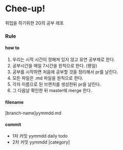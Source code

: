 # Chee-up!

취업을 하기위한 2G의 공부 레포

### Rule

#### how to

1. 우리는 시작 시간이 정해져 있지 않고 유연 공부제로 한다.
2. 공부시간을 매일 7시간을 원칙으로 한다. (평일)
3. 공부를 시작하면 처음에 공부할 것을 정리해서 pr를 날린다.
4. 모든 파일은 .md 파일을 원칙으로 한다.
5. 각자 이름으로 된 브랜치를 생성한뒤 pr을 날린다.
6. 그 다음날 확인한 뒤 master에 merge 한다.

#### filename

[branch-name]yymmdd.md

#### commit

- 1차 커밋 yymmdd daily todo
- 2차 커밋 yymmdd [category]